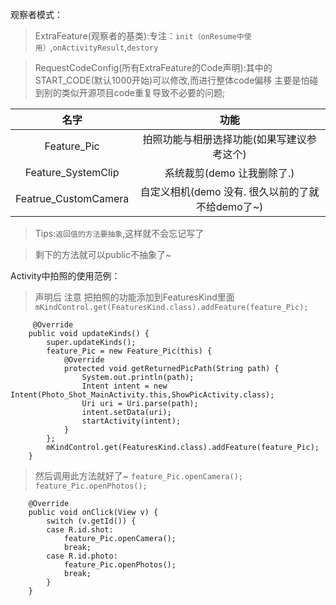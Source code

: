 
观察者模式：

>ExtraFeature(观察者的基类):专注：`init（onResume中使用）`,`onActivityResult`,`destory`

>RequestCodeConfig(所有ExtraFeature的Code声明):其中的START_CODE(默认1000开始)可以修改,而进行整体code偏移 主要是怕碰到别的类似开源项目code重复导致不必要的问题;

| 名字 | 功能  |
| :------------: |:---------------:|
| Feature_Pic  | 拍照功能与相册选择功能(如果写建议参考这个) | 
| Feature_SystemClip  | 系统裁剪(demo 让我删除了.) | 
| Featrue_CustomCamera  | 自定义相机(demo 没有. 很久以前的了就不给demo了~) | 
> Tips:`返回值的方法要抽象`,这样就不会忘记写了

> 剩下的方法就可以public不抽象了~

Activity中拍照的使用范例：
>声明后 注意 把拍照的功能添加到FeaturesKind里面 `mKindControl.get(FeaturesKind.class).addFeature(feature_Pic);`

```
     @Override
    public void updateKinds() {
        super.updateKinds();
        feature_Pic = new Feature_Pic(this) {
            @Override
            protected void getReturnedPicPath(String path) {
                System.out.println(path);
                Intent intent = new Intent(Photo_Shot_MainActivity.this,ShowPicActivity.class);
                Uri uri = Uri.parse(path);
                intent.setData(uri);
                startActivity(intent);
            }
        };
        mKindControl.get(FeaturesKind.class).addFeature(feature_Pic);
    }
```
>然后调用此方法就好了~ `feature_Pic.openCamera();` `feature_Pic.openPhotos();`

```
    @Override
    public void onClick(View v) {
        switch (v.getId()) {
        case R.id.shot:
            feature_Pic.openCamera();
            break;
        case R.id.photo:
            feature_Pic.openPhotos();
            break;
        }
    }
```
